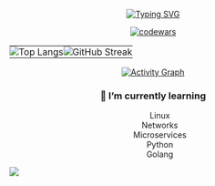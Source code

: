 <div align="center">

[![Typing SVG](https://readme-typing-svg.demolab.com/?lines=Hi,+I'm+network+engineer!;I+love+write+code.;Btw,+I+use+Arch+linux!&center=true&width=500&height=50&animation=scale-in)]()

[![codewars](https://www.codewars.com/users/grigoriy_st/badges/large)](https://www.codewars.com/users/grigoriy_st) 

<div align="center">
  
<table>
  <tr>
    <td style="padding: 0;">
      <img src="https://github-readme-stats.vercel.app/api/top-langs/?username=grigoriy-st&layout=compact&theme=highcontrast&card_width=450&langs_count=9&hide_border=true&title_color=FF0000" alt="Top Langs">
    </td>
    <td style="padding: 0;">
      <img src="https://streak-stats.demolab.com?user=grigoriy-st&theme=neon-dark&fire=DD472C" alt="GitHub Streak">
    </td>
  </tr>
</table>

</div>

[![Activity Graph](https://github-readme-activity-graph.vercel.app/graph?username=grigoriy-st&theme=react-dark&area=true&hide_border=true&custom_title=My%20Activity)](https://github.com/ashutosh00710/github-readme-activity-graph)

<h3>🌱 I’m currently learning</h3>
<ul>
  <li type="none">Linux</li>
  <li type="none">Networks</li>
  <li type="none">Microservices</li>
  <li type="none">Python</li>
  <li type="none">Golang</li>
</ul>

</div>

![](https://komarev.com/ghpvc/?username=grigoriy-ste&color=blue)
<!--
**grigoriy-st/grigoriy-st** is a ✨ _special_ ✨ repository because its `README.md` (this file) appears on your GitHub profile.

Here are some ideas to get you started:

- 🔭 I’m currently working on ...
- 🌱 I’m currently learning ...
- 👯 I’m looking to collaborate on ...
- 🤔 I’m looking for help with ...
- 💬 Ask me about ...
- 📫 How to reach me: ...
- 😄 Pronouns: ...
- ⚡ Fun fact: ...
-->

